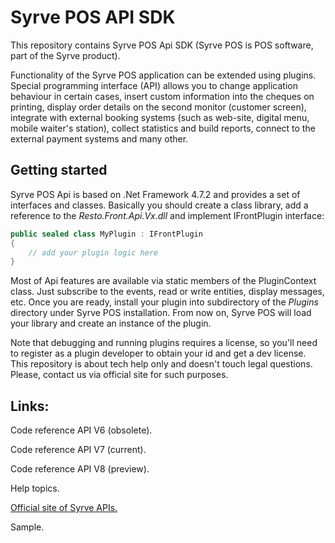 # Syrve POS API SDK

This repository contains Syrve POS Api SDK (Syrve POS is POS software, part of the Syrve product).

Functionality of the Syrve POS application can be extended using plugins. Special programming interface (API) allows you to change application behaviour in certain cases, insert custom information into the cheques on printing, display order details on the second monitor (customer screen), integrate with external booking systems (such as web-site, digital menu, mobile waiter's station), collect statistics and build reports, connect to the external payment systems and many other.

## Getting started

Syrve POS Api is based on .Net Framework 4.7.2 and provides a set of interfaces and classes. Basically you should create a class library, add a reference to the *Resto.Front.Api.Vx.dll* and implement IFrontPlugin interface:

```C#
public sealed class MyPlugin : IFrontPlugin
{
    // add your plugin logic here
}
```

Most of Api features are available via static members of the PluginContext class. Just subscribe to the events, read or write entities, display messages, etc. Once you are ready, install your plugin into subdirectory of the *Plugins* directory under Syrve POS installation. From now on, Syrve POS will load your library and create an instance of the plugin.

Note that debugging and running plugins requires a license, so you'll need to register as a plugin developer to obtain your id and get a dev license. This repository is about tech help only and doesn't touch legal questions. Please, contact us via official site for such purposes.

## Links:

Code reference API V6 (obsolete).

Code reference API V7 (current).

Code reference API V8 (preview).

Help topics.

[Official site of Syrve APIs.](https://en.syrve.help/articles/#!api/getting-started-api)

Sample.
